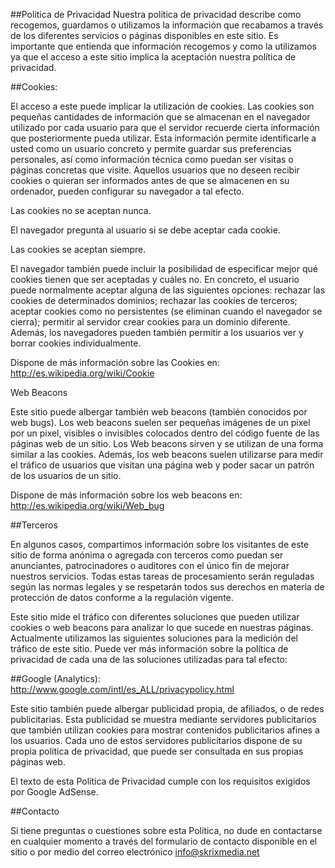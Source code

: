 ##Politica de Privacidad
Nuestra política de privacidad describe como recogemos, guardamos o utilizamos la información que recabamos a través de los diferentes servicios o páginas disponibles en este sitio. Es importante que entienda que información recogemos y como la utilizamos ya que el acceso a este sitio implica la aceptación nuestra política de privacidad.

##Cookies:

El acceso a este puede implicar la utilización de cookies. Las cookies son pequeñas cantidades de información que se almacenan en el navegador utilizado por cada usuario para que el servidor recuerde cierta información que posteriormente pueda utilizar. Esta información permite identificarle a usted como un usuario concreto y permite guardar sus preferencias personales, así como información técnica como puedan ser visitas o páginas concretas que visite. Aquellos usuarios que no deseen recibir cookies o quieran ser informados antes de que se almacenen en su ordenador, pueden configurar su navegador a tal efecto.

Las cookies no se aceptan nunca.

El navegador pregunta al usuario si se debe aceptar cada cookie.

Las cookies se aceptan siempre.

El navegador también puede incluir la posibilidad de especificar mejor qué cookies tienen que ser aceptadas y cuáles no. En concreto, el usuario puede normalmente aceptar alguna de las siguientes opciones: rechazar las cookies de determinados dominios; rechazar las cookies de terceros; aceptar cookies como no persistentes (se eliminan cuando el navegador se cierra); permitir al servidor crear cookies para un dominio diferente. Además, los navegadores pueden también permitir a los usuarios ver y borrar cookies individualmente.

Dispone de más información sobre las Cookies en: http://es.wikipedia.org/wiki/Cookie

Web Beacons

Este sitio puede albergar también web beacons (también conocidos por web bugs). Los web beacons suelen ser pequeñas imágenes de un pixel por un pixel, visibles o invisibles colocados dentro del código fuente de las páginas web de un sitio. Los Web beacons sirven y se utilizan de una forma similar a las cookies. Además, los web beacons suelen utilizarse para medir el tráfico de usuarios que visitan una página web y poder sacar un patrón de los usuarios de un sitio.

Dispone de más información sobre los web beacons en: http://es.wikipedia.org/wiki/Web_bug

##Terceros

En algunos casos, compartimos información sobre los visitantes de este sitio de forma anónima o agregada con terceros como puedan ser anunciantes, patrocinadores o auditores con el único fin de mejorar nuestros servicios. Todas estas tareas de procesamiento serán reguladas según las normas legales y se respetarán todos sus derechos en materia de protección de datos conforme a la regulación vigente.

Este sitio mide el tráfico con diferentes soluciones que pueden utilizar cookies o web beacons para analizar lo que sucede en nuestras páginas. Actualmente utilizamos las siguientes soluciones para la medición del tráfico de este sitio. Puede ver más información sobre la política de privacidad de cada una de las soluciones utilizadas para tal efecto:

##Google (Analytics): http://www.google.com/intl/es_ALL/privacypolicy.html

Este sitio también puede albergar publicidad propia, de afiliados, o de redes publicitarias. Esta publicidad se muestra mediante servidores publicitarios que también utilizan cookies para mostrar contenidos publicitarios afines a los usuarios. Cada uno de estos servidores publicitarios dispone de su propia política de privacidad, que puede ser consultada en sus propias páginas web.

El texto de esta Política de Privacidad cumple con los requisitos exigidos por Google AdSense.

##Contacto

Si tiene preguntas o cuestiones sobre esta Política, no dude en contactarse en cualquier momento a través del formulario de contacto disponible en el sitio o por medio del correo electrónico info@skrixmedia.net
